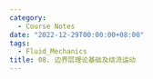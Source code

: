 ```yaml
---
category:
  - Course Notes
date: "2022-12-29T00:00:00+08:00"
tags:
  - Fluid_Mechanics
title: 08. 边界层理论基础及绕流运动
---
```

